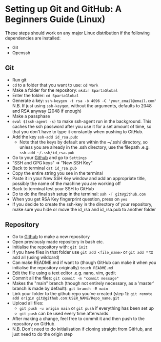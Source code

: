 # Setting up Git and GitHub: A Beginners Guide (Linux)

These steps should work on any major Linux distribution if the following dependencies are installed:
* Git
* Openssh


## Git

* Run git
* `cd` to a folder that you want to use:
	` cd Work `
* Make a folder for the repository:
	` mkdir SpartaGlobal `
* Enter the folder:
	` cd SpartaGlobal `
* Generate a key:
	 `ssh-keygen -t rsa -b 4096 -C "your_email@email.com" `
	 N.B. If just using ` ssh-keygen `, without the arguments, defaults to 2048 and RSA anyway (2048 if enough)
* Make a passphase
* `eval $(ssh-agent -s)` to make ssh-agent run in the background. This caches the ssh password after you use it for a set amount of time, so that you don't have to type it constantly when pushing to GitHub.
* Add the key `ssh-add id_rsa.pub`:
	* Note that the keys by default are within the ~/.ssh/ directory, so unless you are already in the .ssh directory, use the filepath .e.g. `ssh-add ~/.ssh/id_rsa.pub`
* Go to your [Github](www.github.com) and go to `Settings`
* "SSH and GPG keys" => "New SSH Key"
* Back to terminal `cat id_rsa.pub`
* Copy the entire string you see in the terminal
* Paste it in your New SSH Key window and add an appropriate title, possibly the name of the machine you are working off
* Back to terminal test your SSH to GitHub
* Do to do the final ssh setup in the terminal:
 	`ssh -T git@github.com`
* When you get RSA Key fingerprint question, press <Enter> on `yes`
* If you decide to create the ssh-key in the directory of your repository, make sure you hide or move the id_rsa and id_rsa.pub to another folder

## Repository

* Go to [Github](www.github.com) to make a new repository
* Open previously made repository in bash etc.
* Initialise the repository with:
	`git init`
* If you have files in that folder use `git add <file_name>` or `git add *` to add all (using wildcard)
* Can make README.md if want to (though GitHub can make it when you initialise the repository originally)
	 `touch README.md`
* Edit the file using a text editor .e.g. nano, vim, gedit
* Commit all the files:
	 `git commit -m "commit message"`
* Makes the "main" branch (though not entirely necessary, as a 'master' branch is made by default):
	`git branch -M main`
* Link your folder to the github repo you've created (step 1):
	`git remote add origin git@github.com:USER_NAME/Repo_name.git`
* Upload all files:
	* `git push -u origin main` or `git push` if everything has been set up
	* `git push` can be used every time afterwards
* After making a change, feel free to commit it and then push to the repository on GitHub.
* N.B. Don't need to do initialisation if cloning straight from GitHub, and just need  to do the origin step
